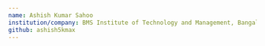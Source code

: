 ```yaml
---
name: Ashish Kumar Sahoo
institution/company: BMS Institute of Technology and Management, Bangalore
github: ashish5kmax
---
```

